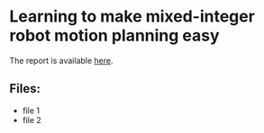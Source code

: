 # Learning to make mixed-integer robot motion planning easy

The report is available [here](Report_Semester_project_tanguy.pdf).

## Files:

- file 1
- file 2
